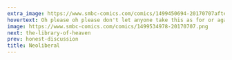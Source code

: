 ```yaml
---
extra_image: https://www.smbc-comics.com/comics/1499450694-20170707after.png
hovertext: Oh please oh please don't let anyone take this as for or against any position.
image: https://www.smbc-comics.com/comics/1499534978-20170707.png
next: the-library-of-heaven
prev: honest-discussion
title: Neoliberal
---
```

